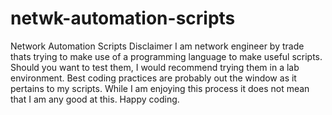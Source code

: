 # netwk-automation-scripts
Network Automation Scripts
Disclaimer
I am network engineer by trade thats trying to make use of a programming language to make useful scripts.
Should you want to test them, I would recommend trying them in a lab environment.
Best coding practices are probably out the window as it pertains to my scripts.
While I am enjoying this process it does not mean that I am any good at this.
Happy coding.
